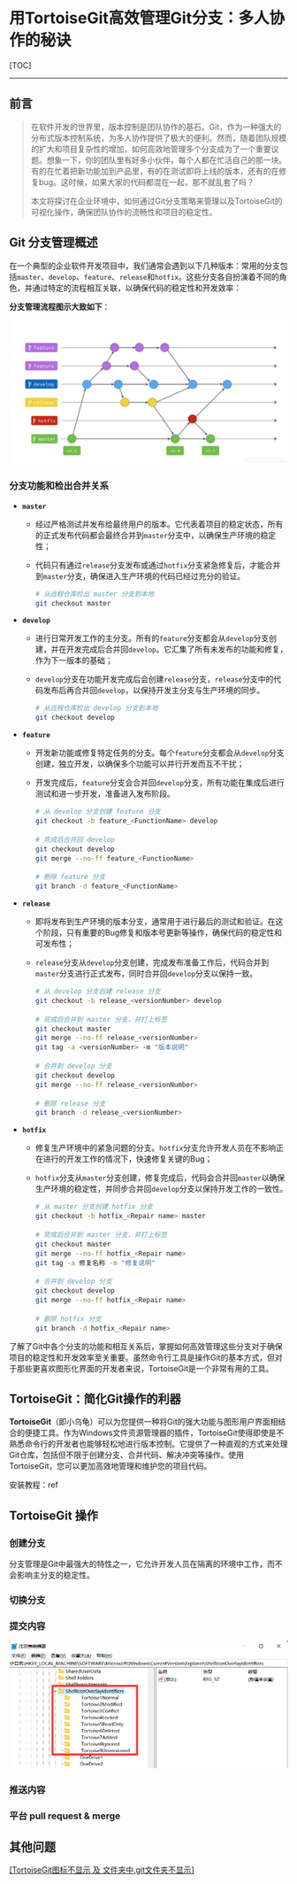 # 用TortoiseGit高效管理Git分支：多人协作的秘诀



[TOC]

---

## 前言

> 在软件开发的世界里，版本控制是团队协作的基石。Git，作为一种强大的分布式版本控制系统，为多人协作提供了极大的便利。然而，随着团队规模的扩大和项目复杂性的增加，如何高效地管理多个分支成为了一个重要议题。想象一下，你的团队里有好多小伙伴，每个人都在忙活自己的那一块。有的在忙着把新功能加到产品里，有的在测试即将上线的版本，还有的在修复bug。这时候，如果大家的代码都混在一起，那不就乱套了吗？
>
> 本文将探讨在企业环境中，如何通过Git分支策略来管理以及TortoiseGit的可视化操作，确保团队协作的流畅性和项目的稳定性。	

## Git 分支管理概述

在一个典型的企业软件开发项目中，我们通常会遇到以下几种版本：常用的分支包括`master`、`develop`、`feature`、`release`和`hotfix`。这些分支各自扮演着不同的角色，并通过特定的流程相互关联，以确保代码的稳定性和开发效率：

**分支管理流程图示大致如下**：

![分支管理流程](.\typora_photo\TortoiseGit创建分支merge全过程\f9d68e1a38bc0b3abfb459513bba875e.png)

### 分支功能和检出合并关系

- **`master`**

  - 经过严格测试并发布给最终用户的版本。它代表着项目的稳定状态，所有的正式发布代码都会最终合并到`master`分支中，以确保生产环境的稳定性；

  - 代码只有通过`release`分支发布或通过`hotfix`分支紧急修复后，才能合并到`master`分支，确保进入生产环境的代码已经过充分的验证。

    ```bash
    # 从远程仓库检出 master 分支到本地
    git checkout master
    ```

- **`develop`**

  - 进行日常开发工作的主分支。所有的`feature`分支都会从`develop`分支创建，并在开发完成后合并回`develop`。它汇集了所有未发布的功能和修复，作为下一版本的基础；

  - `develop`分支在功能开发完成后会创建`release`分支，`release`分支中的代码发布后再合并回`develop`，以保持开发主分支与生产环境的同步。

    ```bash
    # 从远程仓库检出 develop 分支到本地
    git checkout develop
    ```

- **`feature`**

  - 开发新功能或修复特定任务的分支。每个`feature`分支都会从`develop`分支创建，独立开发，以确保多个功能可以并行开发而互不干扰；

  - 开发完成后，`feature`分支会合并回`develop`分支，所有功能在集成后进行测试和进一步开发，准备进入发布阶段。

    ```bash
    # 从 develop 分支创建 feature 分支
    git checkout -b feature_<FunctionName> develop
    
    # 完成后合并回 develop
    git checkout develop
    git merge --no-ff feature_<FunctionName>
    
    # 删除 feature 分支
    git branch -d feature_<FunctionName>
    ```

- **`release`**

  - 即将发布到生产环境的版本分支，通常用于进行最后的测试和验证。在这个阶段，只有重要的Bug修复和版本号更新等操作，确保代码的稳定性和可发布性；

  - `release`分支从`develop`分支创建，完成发布准备工作后，代码合并到`master`分支进行正式发布，同时合并回`develop`分支以保持一致。

    ```bash
    # 从 develop 分支创建 release 分支
    git checkout -b release_<versionNumber> develop
    
    # 完成后合并到 master 分支，并打上标签
    git checkout master
    git merge --no-ff release_<versionNumber>
    git tag -a <versionNumber> -m "版本说明"
    
    # 合并到 develop 分支
    git checkout develop
    git merge --no-ff release_<versionNumber>
    
    # 删除 release 分支
    git branch -d release_<versionNumber>
    ```

- **`hotfix`**

  - 修复生产环境中的紧急问题的分支。`hotfix`分支允许开发人员在不影响正在进行的开发工作的情况下，快速修复关键的Bug；

  - `hotfix`分支从`master`分支创建，修复完成后，代码会合并回`master`以确保生产环境的稳定性，并同步合并回`develop`分支以保持开发工作的一致性。

    ```bash
    # 从 master 分支创建 hotfix 分支
    git checkout -b hotfix_<Repair name> master
    
    # 完成后合并到 master 分支，并打上标签
    git checkout master
    git merge --no-ff hotfix_<Repair name>
    git tag -a 修复名称 -m "修复说明"
    
    # 合并到 develop 分支
    git checkout develop
    git merge --no-ff hotfix_<Repair name>
    
    # 删除 hotfix 分支
    git branch -d hotfix_<Repair name>
    ```

了解了Git中各个分支的功能和相互关系后，掌握如何高效管理这些分支对于确保项目的稳定性和开发效率至关重要。虽然命令行工具是操作Git的基本方式，但对于那些更喜欢图形化界面的开发者来说，TortoiseGit是一个非常有用的工具。

## TortoiseGit：简化Git操作的利器

**TortoiseGit**（即小乌龟）可以为您提供一种将Git的强大功能与图形用户界面相结合的便捷工具。作为Windows文件资源管理器的插件，TortoiseGit使得即使是不熟悉命令行的开发者也能够轻松地进行版本控制。它提供了一种直观的方式来处理Git仓库，包括但不限于创建分支、合并代码、解决冲突等操作。使用TortoiseGit，您可以更加高效地管理和维护您的项目代码。

安装教程：ref 

## TortoiseGit 操作

### 创建分支

分支管理是Git中最强大的特性之一，它允许开发人员在隔离的环境中工作，而不会影响主分支的稳定性。

### 切换分支



### 提交内容

![image-20240818022020457](.\typora_photo\TortoiseGit创建分支merge全过程\image-20240818022020457.png)

### 推送内容

### 平台 pull request & merge

## 其他问题

[[TortoiseGit图标不显示 及 文件夹中.git文件夹不显示]](https://blog.csdn.net/Aquamarine__/article/details/134268050?spm=1001.2101.3001.6650.2&utm_medium=distribute.pc_relevant.none-task-blog-2%7Edefault%7EBlogCommendFromBaidu%7ERate-2-134268050-blog-84639445.235%5Ev43%5Epc_blog_bottom_relevance_base2&depth_1-utm_source=distribute.pc_relevant.none-task-blog-2%7Edefault%7EBlogCommendFromBaidu%7ERate-2-134268050-blog-84639445.235%5Ev43%5Epc_blog_bottom_relevance_base2&utm_relevant_index=5)
